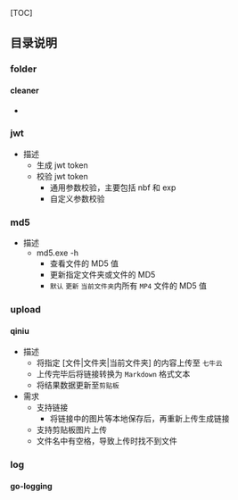 [TOC]

## 目录说明
### folder
#### cleaner
- 

### jwt
- 描述
    - 生成 jwt token
    - 校验 jwt token
        - 通用参数校验，主要包括 nbf 和 exp
        - 自定义参数校验

### md5
- 描述
    - md5.exe -h
        - 查看文件的 MD5 值
        - 更新指定文件夹或文件的 MD5 
        - `默认` `更新` `当前文件夹`内所有 `MP4` 文件的 MD5 值

### upload
#### qiniu
- 描述
    - 将指定 [文件|文件夹|当前文件夹] 的内容上传至 `七牛云`
    - 上传完毕后将链接转换为 `Markdown` 格式文本
    - 将结果数据更新至`剪贴板`
- 需求
    <!-- - 文件|文件夹上传 -->
    <!-- - 右键上传指定「文件|文件夹」 -->
    - 支持链接
        - 将链接中的图片等本地保存后，再重新上传生成链接
    - 支持剪贴板图片上传
    - 文件名中有空格，导致上传时找不到文件


### log
#### 

#### go-logging
